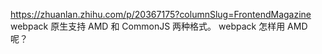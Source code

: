 https://zhuanlan.zhihu.com/p/20367175?columnSlug=FrontendMagazine
webpack 原生支持 AMD 和 CommonJS 两种格式。
webpack 怎样用 AMD 呢？